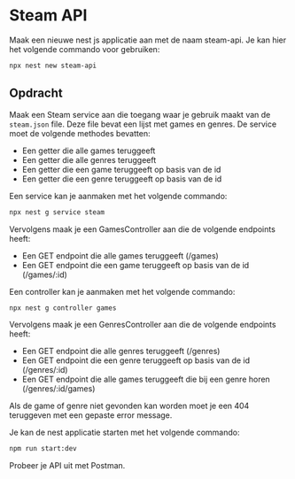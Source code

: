 # Steam API

Maak een nieuwe nest js applicatie aan met de naam steam-api. Je kan hier het volgende commando voor gebruiken:

```bash
npx nest new steam-api
```

## Opdracht

Maak een Steam service aan die toegang waar je gebruik maakt van de `steam.json` file. Deze file bevat een lijst met games en genres. De service moet de volgende methodes bevatten:

- Een getter die alle games teruggeeft
- Een getter die alle genres teruggeeft
- Een getter die een game teruggeeft op basis van de id
- Een getter die een genre teruggeeft op basis van de id

Een service kan je aanmaken met het volgende commando:

```bash
npx nest g service steam
```

Vervolgens maak je een GamesController aan die de volgende endpoints heeft:
- Een GET endpoint die alle games teruggeeft (/games)
- Een GET endpoint die een game teruggeeft op basis van de id (/games/:id)

Een controller kan je aanmaken met het volgende commando:

```bash
npx nest g controller games
```

Vervolgens maak je een GenresController aan die de volgende endpoints heeft:
- Een GET endpoint die alle genres teruggeeft (/genres)
- Een GET endpoint die een genre teruggeeft op basis van de id (/genres/:id)
- Een GET endpoint die alle games teruggeeft die bij een genre horen (/genres/:id/games)

Als de game of genre niet gevonden kan worden moet je een 404 teruggeven met een gepaste error message.

Je kan de nest applicatie starten met het volgende commando:

```bash
npm run start:dev
```

Probeer je API uit met Postman.
